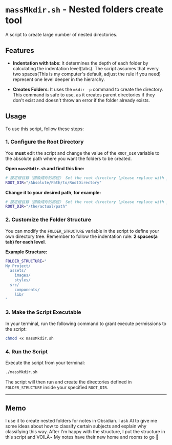 # `massMkdir.sh` - Nested folders create tool

A script to create large number of nested directories.

## Features

- **Indentation with tabs**: It determines the depth of each folder by calculating the indentation level(tabs). The script assumes that every two spaces(This is my computer's default, adjust the rule if you need) represent one level deeper in the hierarchy.

- **Creates Folders**: It uses the `mkdir -p` command to create the directory. This command is safe to use, as it creates parent directories if they don't exist and doesn't throw an error if the folder already exists.


## Usage

To use this script, follow these steps:

### 1. Configure the Root Directory

You **must** edit the script and change the value of the `ROOT_DIR` variable to the absolute path where you want the folders to be created.

**Open `massMkdir.sh` and find this line:**
```bash
# 設定根目錄（請換成你的路徑） Set the root directory (please replace with your path)
ROOT_DIR="/Absolute/Path/to/RootDirectory"
```
**Change it to your desired path, for example:**
```bash
# 設定根目錄（請換成你的路徑） Set the root directory (please replace with your path)
ROOT_DIR="/the/actual/path"
```

### 2. Customize the Folder Structure

You can modify the `FOLDER_STRUCTURE` variable in the script to define your own directory tree. Remember to follow the indentation rule: **2 spaces(a tab) for each level**.

**Example Structure:**
```bash
FOLDER_STRUCTURE="
My Project/
  assets/
    images/
    styles/
  src/
    components/
    lib/
"
```

### 3. Make the Script Executable

In your terminal, run the following command to grant execute permissions to the script:
```sh
chmod +x massMkdir.sh
```

### 4. Run the Script

Execute the script from your terminal:
```sh
./massMkdir.sh
```

The script will then run and create the directories defined in `FOLDER_STRUCTURE` inside your specified `ROOT_DIR`.

---

## Memo

I use it to create nested folders for notes in Obsidian. I ask AI to give me some ideas about how to classify certain subjects and explain why classifying this way. After I'm happy with the structure, I put the structure in this script and VOILÀ~ My notes have their new home and rooms to go 🏨
